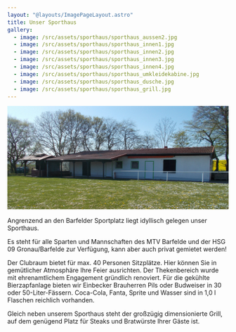 ```yaml
---
layout: "@layouts/ImagePageLayout.astro"
title: Unser Sporthaus
gallery:
  - image: /src/assets/sporthaus/sporthaus_aussen2.jpg
  - image: /src/assets/sporthaus/sporthaus_innen1.jpg
  - image: /src/assets/sporthaus/sporthaus_innen2.jpg
  - image: /src/assets/sporthaus/sporthaus_innen3.jpg
  - image: /src/assets/sporthaus/sporthaus_innen4.jpg
  - image: /src/assets/sporthaus/sporthaus_umkleidekabine.jpg
  - image: /src/assets/sporthaus/sporthaus_dusche.jpg
  - image: /src/assets/sporthaus/sporthaus_grill.jpg
---
```


![](/src/assets/sporthaus/sporthaus_aussen1.jpg)

Angrenzend an den Barfelder Sportplatz liegt idyllisch gelegen unser Sporthaus.

Es steht für alle Sparten und Mannschaften des MTV Barfelde und der HSG 09 Gronau/Barfelde zur Verfügung, kann aber auch privat gemietet werden!

Der Clubraum bietet für max. 40 Personen Sitzplätze. Hier können Sie in gemütlicher Atmosphäre Ihre Feier ausrichten. Der Thekenbereich wurde mit ehrenamtlichem Engagement gründlich renoviert. Für die gekühlte Bierzapfanlage bieten wir Einbecker Brauherren Pils oder Budweiser in 30 oder 50-Liter-Fässern. Coca-Cola, Fanta, Sprite und Wasser sind in 1,0 l Flaschen reichlich vorhanden.

Gleich neben unserem Sporthaus steht der großzügig dimensionierte Grill, auf dem genügend Platz für Steaks und Bratwürste Ihrer Gäste ist.
